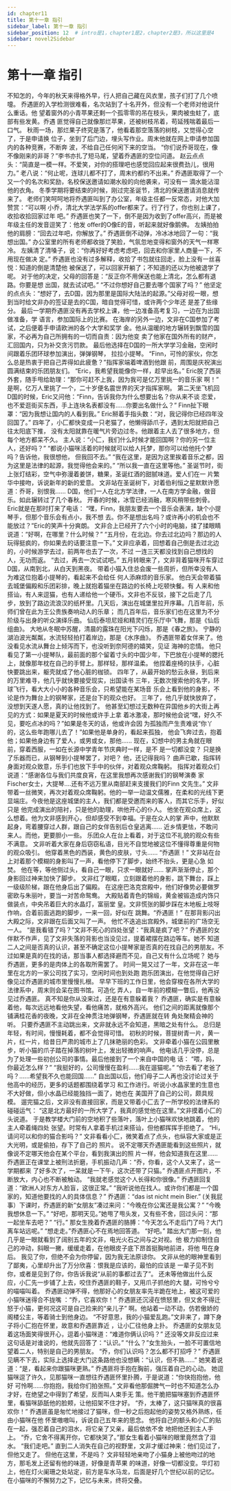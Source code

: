 ```yaml
---
id: chapter11
title: 第十一章 指引
sidebar_label: 第十一章 指引
sidebar_position: 12  # intro是1，chapter1是2，chapter2是3，所以这里是4
sidebar: novel2Sidebar
---
```


# 第十一章 指引

不知怎的，今年的秋天来得格外早，行人把自己藏在风衣里，孩子们打了几个喷嚏。
乔遇匪的入学检测很难看，名次站到了十名开外，但没有一个老师对他说什么重话。他
望着窗外的小青苹果还剩一个孤零零的吊在枝头，果肉被虫蛀了，底部有些发黄。乔遇
匪觉得自己就像那烂苹果，还被树枝吊着，苟延残喘着最后一口气。
秋雨一场，那烂果子终究是落了，他看着那空落落的树枝，又觉得心空了，于是申请换
位子，坐到了后门边，埋头写作业。周末他就在网上申请参加国内的各种竞赛，不断奔
波，不给自己任何闲下来的空当。
“你们说乔哥现在，像不像刚来的非哥？”李书亦扎了短马尾，望着乔遇匪的空位问道。
赵云点点头：“简直是一模一样。不爱笑，对你的搭理吧也感觉回应起来很费劲儿，很用
力。”
老八说：“何止呢，连球儿都不打了，周末约都约不出来。”
乔遇匪取得了一个又一个的名次和奖励，名校保送邀请如潮水般的向他袭来，可没有一
滴水能沾湿他的衣角。
冬季学期将要结束的时候，刚过完圣诞节，清北的保送邀请消息就传来了。
老师们笑呵呵地将乔遇匪叫到了办公室，年级主任都一反常态，对他大加赞赏：“可以啊
小乔，清北大学法学系的offer都来了。行了行了，你也别上课了，收拾收拾回家过年
吧。”
乔遇匪也笑了一下，倒不是因为收到了offer高兴，而是被年级主任的发音逗笑了：他发
offer的O像E的音，听起来就好像鹅佛。
左姨拍拍他的肩膀：“回去过年吧，你解放了。”
乔遇匪倒不动弹，冷冰冰地回了一句：“我想出国。”
办公室里的所有老师都收拢了笑脸，气氛忽地变得和窗外的天气一样寒冷。
左姨清了清嗓子，说：“你再好好考虑考虑吧，回去和你家里人商量一下，不用现在做决
定。”
乔遇匪也没有过多解释，收拾了书包就往回走，脸上没有一丝喜悦：知道的倒是清楚他
被保送了，可以回家开躺了；不知道的还以为他被退学了呢。
对于他的决定，父母的回答是：“反正你不用保送也能上清北，怎么都有退路。你要是想
出国，就去试试吧。”
“不过你想好自己要去哪个国家了吗？”
他坚定的点点头：“想好了，去D国，因为那里是国际大陆法的起源。”父母对视一眼，想到当时给文非办的签证是去的C国，暗自觉得可惜，或许两个少年还
是差了些缘分。
最后一学期乔遇匪没有再去学校上课，他一边准备高考复习，一边在为出国做准备，学
语言，参加国际上的比赛。
在海岸的另外一边，文非在C国参加了考试，之后便着手申请欧洲的各个大学和奖学
金。他从温暖的地方辗转到飘雪的国家，不必再为自己所拥有的一切而自责：因为他变
卖了他家在国外所有的财产，汇回国内，只为补交贪污罚款。
最后他选择在D国的一所大学学习金融，空闲时间跟着乐团环球参加演出，弹弹钢琴，
拉拉小提琴。
“Finn，可怜的家伙，你怎么总是热衷于把自己弄得如此疲惫？”指挥家端着啤酒到他跟
前，周围是庆祝演出圆满结束的乐团朋友们。
“Eric，我希望我能像你一样，趁早出名。”
Eric脱了西装外套，随手甩给助理：“那你可赶不上我，因为我可是亿万里挑一的音乐家
啊！”
是啊，亿万人里挑了一个，二十岁便名震世界的天才指挥家啊。
第二天坐飞机回D国的时候，Eric又问他：“Finn，告诉我你为什么想要出名？你从来不谈
恋爱，也不爱逛街买东西，手上连块名表都没有......你要出名做什么？”
Finn扯下眼罩：“因为我想让国内的人看到我。”
Eric掰着手指头数：“对，我记得你已经四年没回国了。”
四年了，小匚都快变成一只老猫了，他懒得舔爪子，遇到太阳就把自己往太阳底下推，
没有太阳就靠在暖气片旁边过冬。他跟着主人去了很多地方，但每个地方都呆不久。
主人说：“小匚，我们什么时候才能回国啊？你的另一位主人，还好吗？”
“都说小猫咪活着的时候就可以给人托梦，那你可以给他托个梦吗？告诉他，我很想他，
但我回不去。”
“我在这里，是因为这里挨着音乐之都，因为这里是法律的起源，我觉得他会来的。”
“所以我一直在这里等他。”
圣诞节时，街上张灯结彩，空气中弥漫着姜饼，糖果，圣诞红酒的甜腻味道。爱人们在一
片繁华中接吻，诉说新年的新的爱意。
文非站在圣诞树下，对着伯利恒之星默默许愿道：乔哥，别恨我......
D国，他们一人在北方学法律，一人在南方学金融，做音乐。如此辗转过了几个春秋。
开春的时候，冰雪已经消融，寒风稍带些刺骨。Eric就是在那时打来了电话：
“嘿，Finn，我朋友要去一个音乐会表演，缺个小提琴手，但那个音乐会有点小，我不想
去。你不是想出名吗？或许再小的机会也不能放过？”Eric的笑声十分爽朗。
文非合上已经开了六个小时的电脑，揉了揉眼睛说道：“好啊，在哪里？什么时候？”
“五月份，在北边。你去过北边吗？那边的人玩得挺疯的，你如果去的话要注意一下。”
文非应承着，回想着自己倒是去过北边的，小时候游学去过，前两年也去了一次，不过
一连三天都没找到自己想找的人，无功而返。
“去过，再去一次试试吧。”
五月转眼来了，文非背着猫咪开车穿过D国，从南到北，从白天到黑夜。
带着小猫入住总会废一些周折，但所幸没有人为难这位抱着小提琴的，看起来不会给任
何人添麻烦的音乐家。
他白天会带着猫去城堡偏殿和乐团彩排，晚上就抱着猫坐在路边的长椅上吃顿快餐。有
人来和他搭讪，有人来逗猫，也有人递给他一个硬币。文非也不反驳，接下之后走了几
步，放到了路边流浪汉的纸杯里。几天后，演出在城堡里拉开序幕。几百年前，乐师们曾在此为王公贵族奏响动人的乐章；
而几百年后，音乐家们也在这里为不分阶级与出身的听众演绎乐曲。
仙后泰坦尼娅和精灵们在乐厅中飞舞，那是《仙后组曲》。
大地从冬眠中苏醒，清晨的露珠在阳光下闪烁，那是《春之旅》。
宁静的湖泊波光粼粼，水流轻轻拍打着岸边，那是《水序曲》。
乔遇匪带着女伴来了。他没看见水流从舞台上倾泻而下，也没听到奈阿德的嬉笑，见证
海神的恋情。
他只看见了第一小提琴队，最前面的那个留着寸头的中国少年，下巴放在小提琴的腮托
上，就像那年枕在自己的手臂上。那样轻，那样温柔。
他捏着座椅的扶手，心脏快要跳出来，躯壳就成了他心脏的枷锁。
四年了，从最开始的愁云永昼，到后来的万里难寻，他几乎就快要接受现实，出国读书
三年，无数次搜索他的名字，环球飞行，看大大小小的各种音乐会，只希望能在某场音
乐会上看到他的身影，不论是作为舞台上的钢琴家，还是台下的观众也好。
三年了，他几乎就快放弃了，没想到天遂人愿，真的让他找到了。
他甚至幻想过无数种在异国他乡的大街上再见的方式：如果是夏天的时候他或许手上拿
着冰激凌，那时候他会说“嘿，好久不见，要吃点冰的吗？”如果是冬天的话，他或许会因
为孤独而产生责难说“你丫的，这么些年跑哪儿去了！”如果他是单身的，看起来孤独，
他会飞奔过去，抱着他；如果他身边有了爱人，或男或女，那他......
现在，幻想中的男主角就在眼前，穿着西服，一如在长源中学青年节庆典时一样，是不
是一切都没变？
只是换了乐器而已，从钢琴到小提琴罢了，对吧？
他，还记得我吗？
曲声已歇，指挥转身面对观众致意，乐手们也放下手中的伙伴，对着观众席鞠躬。
指挥对着观众们说道：“感谢各位与我们共度良宵，在这里我想再次感谢我们的钢琴演奏
家Fischer女士，大提琴....还有不远万里从南部赶来支援我们的Finn 文先生。”
文非带着一丝微笑，再次对着观众席鞠躬。他的一举一动温文儒雅，在柔和的光线下更
显端庄。今夜他是这座城堡的主人，我们都是受邀而来的客人，而其它乐手，好似只是
他完成演出的陪衬，只是他的助理，哄他开心的仆人。
他坐在观众席上，这么想着。他为文非感到开心，但却感受不到幸福。于是在众人的掌
声中，他默默起身，弯着腰穿过人群，跟自己的女伴告别后仓皇逃离......
近乡情更怯，不敢问来人。而他，更要胆小一些。
乐团众人在台上看着，对于这位不礼貌的观众有些不满意。
文非听着大家在身后窃窃私语，目光不自觉地被这位不懂得尊重是何物的观众吸引。
他穿着黑色的西装，黄色的皮肤，寸头......
“乔遇匪！”
文非站在台上对着那个模糊的身影叫了一声，看他停下了脚步，始终不抬头，更是心急
如焚。
他在等，等他侧过头，看自己一眼，只求一眼就好......
掌声渐渐停止，那个身影回过神来加快了脚步。
文非红了眼眶，立刻跟着他的身影，跳下舞台，踩上一级级阶梯，跟在他身后出了偏殿。
在这座巴洛克宫殿中，他们好像势必要做罗密欧与朱丽叶，要当一对苦命鸳鸯。
大殿贴着青色的锦缎，黄金被锻造成内饰只做装点，中央吊着巨大的水晶灯，富丽堂
皇。文非慌张的脚步踩在木地板上吱呀作响，合着前面逃跑的脚步，一来一回，好似在
跳舞。“乔遇匪！”
在那背影闪出大殿之际，文非跟在后面又叫了一声。
他忙不迭追出宫殿外，城堡前的广场空无一人。
“是我看错了吗？”文非不死心的四处张望：“我真是疯了吧？”
乔遇匪的女伴默不作声，见了文非失落的背影也当没见过，提着裙摆在路边等车。她不
知道二人之间是否真的认识，甚至不确定这位小提琴家是否真的在找自己的男朋友。不
过如果是真的在找的话，那当事人都选择避而不见，自己又有什么立场呢？
她与乔遇匪，更多的是肉体上的各取所需罢了。
时间一晃又过了一年，文非在这一年里在北方的一家公司找了实习，空闲时间也到处跑
跑乐团演出，在他觉得自己好像见过乔遇匪的城市里慢慢扎根。
早早下班的工作日里，他会穿梭在各所大学的法律系中，周末则会呆在图书馆。可造化
弄人，自一年前的模糊一瞥后，他再没见过乔遇匪。
真不知是你从没来过，还是在有意躲着我？
乔遇匪，确实是有意躲着他，每次远远地看他失望，看他痛苦，就格外高兴。
他们之间的距离就像那个铺满桂花香的夜晚，文非在全神贯注地弹钢琴，乔遇匪就在转
角处聚精会神的听。
只要乔遇匪不主动跳出来，文非就永远不会知道，黑暗之处有什么。
总归是年轻，有时间，慢慢耗着，都不会觉得可惜。
初秋的时候，菩提树青一片，黄一片，红一片，给昔日严肃的城市上了几抹艳丽的色彩。
文非牵着小猫在公园里散步，听小猫的爪子踏在掉落的树叶上，发出轻微的响声。
他电话几乎没停，总是为了处理一些初创公司的事情。最后他接到了一个来自中国的电
话：
“喂，妈，你最近怎么样？”
“我挺好的，公司慢慢在盈利......我在遛猫呢。”
“你去看了老爸了吗？......希望我不久也能回国......”
自出国以后，他们母子二人再也没讨论过关于他高中的经历，更多的话题都围绕着学习
和工作进行。听说小水晶家里的生意也不大好做，但小水晶已经能独挡一面了，她也在
美国开了自己的公司，颇具规模。
遛完猫之后，文非没有直接回家，而是又带着小匚去了一所学校的法律系的碰碰运气：
“这是北方最好的一所大学了，我真的感觉他在这里。”文非摸着小匚的头说道。
于是教学楼大门前的空地积了些落叶，落叶上小猫咪欢快地跳着，他的主人牵着绳四处
张望。时常有人拿着手机过来搭讪，但他都挥挥手拒绝了。
“Hi，请问可以和你的猫合影吗？”
文非看看小匚，微笑着点了点头，也纵容大家或是正大光明，或是偷拍，存下了自己的
照片。
说不定哪天乔遇匪能看到这些照片，就像说不定哪天他会在某个平台，看到我演出的照
片一样，他会知道我在这里......
乔遇匪正在课堂上被刑法折磨，手机振动几声：“乔，你看，这个人又来了，这一学期都来
了好多次了，一呆就是一下午，这次还带了只猫。”
乔遇匪点开图片，不断放大，内心也不断被触动。
“我就老感觉这个人长得和你很像。”
乔遇匪回复道：“欧洲人对东方人脸盲，这很正常。”
“我听说他在找人。或许你们都是一个国家的，知道他要找的人的具体信息？”
乔遇匪：“das ist nicht mein Bier.” (关我屁事）下课时，乔遇匪的新“女朋友”凑过来问：“今晚在你公寓还是我公寓？”
“今晚我想休息一下。”
“好吧，那明天见。”她甩了甩头发，又有些不舍，回过头问：“那一起坐车去吧？”
“行。”
那女生挽着乔遇匪的胳膊：“今天怎么不走后门了吗？大门离车站远呢。”
“想走走。”乔遇匪心不在焉地回答道。
“好吧。”
踏出大门那一刻，他几乎是一眼就看到了阔别五年的文非，电光火石之间与之对视。他
极力抑制住自己的冲动，斜眼一撇，缓缓走着，在他眼皮子底下昂首挺胸地前进，将他
甩在身后。
我见了你，但绝不会为你停留，因为我无法原谅你。
文非从他的眼神里看到了鄙夷，心里却升出了万分欣喜：恨我是应该的，最怕的应该是
一辈子见不到你，或者是见到了你，你告诉我说“从前的事都过去了”。
还未等他做出什么反应，小匚先一步铺了上去，咬住乔遇匪的鞋子，又用爪子抓他的大
腿，可怜兮兮的喵喵叫着。
乔遇匪动弹不得，他那好心的女朋友率先半跪在地上，被这可爱的小猫咪迷得合不拢嘴
：“乔，它喜欢你！”
乔遇匪还沉浸在愤怒里，但又舍不得迁怒于小猫，更何况这可是自己捡来的“亲儿子”
啊。他站着一动不动，仿若傲娇的阁楼公主，等着骑士到他身边。
“不好意思，我的小猫爱乱跑。”文非来了，蹲下身子将小匚抱在怀里，故意和乔遇匪靠近
，让小匚往他身上扑。
乔遇匪的女朋友见着这场面笑得很开心，逗着小猫咪道：“难道你俩认识吗？”
还没等文非反应过来这句话是对谁说的，他就先回答了：“认识。”
“什么？”女生抬头，一脸不可置信地望着二人，特别是自己的男朋友。
“乔，你们认识吗？怎么都不打招呼？”
乔遇匪见瞒不下去，实际上选择走大门这条路他也没想瞒：“认识，但不熟......”
她笑着说道：“是，看起来你跟猫咪更熟。”
乔遇匪将手抱在胸前，强压着自己的心动。
她逗猫咪逗了许久，见那猫咪一直想往乔遇匪怀里扑腾，于是说道：“你快抱抱他，他好
可怜啊......你抱抱，我给你们拍张照。”
文非看他那倔脾气一时也不知道怎么办才好，在绝望之中得到了希望，反而叫人束手无
策。他干脆把猫咪塞到乔遇匪怀里，看猫咪舔舐他的脸颊，让他招架不住才好。
“乔，太棒了，这只猫咪真的很喜欢你！”
乔遇匪虽是匆忙地接过了猫咪，但一秒之后抱起他的姿势又格外熟练，任由小猫咪在他
怀里嗷嗷叫，诉说自己五年来的思念。
他将自己的额头和小匚的贴在一起，强忍着自己的泪水，将它亲了又亲，最后依依不舍
地把他还到主人手上。
“乔，它舍不得离开你，它都快哭了。”那女生看着小猫咪的眼里竟然含了泪水。
“我们走吧。”
直到二人消失在自己的视野里，文非才缓过神来：他们见过了，但他又走了。
但他在这里，不是吗？
文非轻轻地亲吻了小猫身上被他吻过的地方，那毛发上还留有他的味道，好像是青苹果
的味道，好像一切都没变。华灯初上，他在灯火阑珊之处站定，前方是车水马龙，后面是好几个世纪以前的记忆。
在小猫咪的不懈努力之下，记忆与未来，终将交叠。